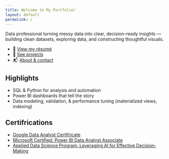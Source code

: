 ```yaml
---
title: Welcome to My Portfolio!
layout: default
permalink: /
---
```


<!-- Hyde core styles -->
<link rel="stylesheet" href="{{ '/public/css/poole.css' | relative_url }}">
<link rel="stylesheet" href="{{ '/public/css/hyde.css'  | relative_url }}">
<link rel="stylesheet" href="{{ '/public/css/syntax.css' | relative_url }}">
<link rel="stylesheet" href="{{ '/assets/css/custom.css' | relative_url }}">


<!-- Your overrides -->
<link rel="stylesheet" href="{{ site.baseurl }}/assets/css/custom.css">

Data professional turning messy data into clear, decision-ready insights — 
building clean datasets, exploring data, and constructing thoughtful visuals.

- 📄 <a href="{{ site.baseurl }}{{ site.resume_path }}">View my résumé</a>
- 🧪 <a href="{{ site.baseurl }}/projects/">See projects</a>
- 📬 <a href="{{ site.baseurl }}/about/">About & contact</a>

## Highlights
- SQL & Python for analysis and automation
- Power BI dashboards that tell the story
- Data modeling, validation, & performance tuning (materialized views, indexing)

## Certifrications
- <a href ="https://www.coursera.org/account/accomplishments/specialization/certificate/BFLRT7QBL846" target="_blank">Google Data Analyst Certifricate</a>
- <a href ="https://learn.microsoft.com/en-us/users/ricardomirville-2244/credentials/1983f2e69424eacd" target="_blank">Microsoft Certified: Power BI Data Analyst Associate</a>
- <a href ="https://credentials.professional.mit.edu/adc6cc2b-7dc3-4ec6-a050-e7ef02624f2b#acc.XxjeBHtQ" target="_blank">Applied Data Science Program: Leveraging AI for Effective Decision-Making</a>
